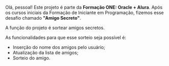 Olá, pessoal! Este projeto é parte da **Formação ONE: Oracle + Alura**. Após os cursos iniciais da Formação de Iniciante em Programação, fizemos esse desafio chamado **"Amigo Secreto"**.

A função do projeto é sortear amigos secretos. 

As funcionalidades para que esse sorteio seja possível é: 
- Inserção do nome dos amigos pelo usuário;
- Atualização da lista de amigos;
- Sorteio do amigo. 
